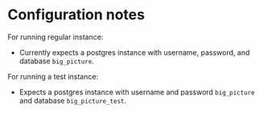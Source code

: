 # Configuration notes

For running regular instance:

* Currently expects a postgres instance with username, password, and database `big_picture`.

For running a test instance:

* Expects a postgres instance with username and password `big_picture` and database `big_picture_test`.

